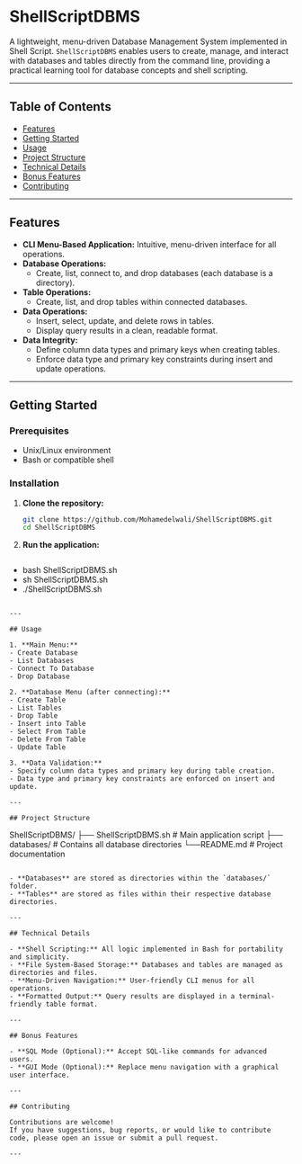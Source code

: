 # ShellScriptDBMS

A lightweight, menu-driven Database Management System implemented in Shell Script. `ShellScriptDBMS` enables users to create, manage, and interact with databases and tables directly from the command line, providing a practical learning tool for database concepts and shell scripting.

---

## Table of Contents

- [Features](#features)
- [Getting Started](#getting-started)
- [Usage](#usage)
- [Project Structure](#project-structure)
- [Technical Details](#technical-details)
- [Bonus Features](#bonus-features)
- [Contributing](#contributing)

---

## Features

- **CLI Menu-Based Application:** Intuitive, menu-driven interface for all operations.
- **Database Operations:**
  - Create, list, connect to, and drop databases (each database is a directory).
- **Table Operations:**
  - Create, list, and drop tables within connected databases.
- **Data Operations:**
  - Insert, select, update, and delete rows in tables.
  - Display query results in a clean, readable format.
- **Data Integrity:**
  - Define column data types and primary keys when creating tables.
  - Enforce data type and primary key constraints during insert and update operations.

---

## Getting Started

### Prerequisites

- Unix/Linux environment
- Bash or compatible shell

### Installation

1. **Clone the repository:**
   ```bash
   git clone https://github.com/Mohamedelwali/ShellScriptDBMS.git
   cd ShellScriptDBMS
   ```

2. **Run the application:**
   ```bash
  - bash ShellScriptDBMS.sh
  - sh ShellScriptDBMS.sh
  - ./ShellScriptDBMS.sh
   ```

---

## Usage

1. **Main Menu:**
   - Create Database
   - List Databases
   - Connect To Database
   - Drop Database

2. **Database Menu (after connecting):**
   - Create Table
   - List Tables
   - Drop Table
   - Insert into Table
   - Select From Table
   - Delete From Table
   - Update Table

3. **Data Validation:**
   - Specify column data types and primary key during table creation.
   - Data type and primary key constraints are enforced on insert and update.

---

## Project Structure

```
ShellScriptDBMS/
├── ShellScriptDBMS.sh    # Main application script
├── databases/            # Contains all database directories
└──README.md             # Project documentation
```

- **Databases** are stored as directories within the `databases/` folder.
- **Tables** are stored as files within their respective database directories.

---

## Technical Details

- **Shell Scripting:** All logic implemented in Bash for portability and simplicity.
- **File System-Based Storage:** Databases and tables are managed as directories and files.
- **Menu-Driven Navigation:** User-friendly CLI menus for all operations.
- **Formatted Output:** Query results are displayed in a terminal-friendly table format.

---

## Bonus Features

- **SQL Mode (Optional):** Accept SQL-like commands for advanced users.
- **GUI Mode (Optional):** Replace menu navigation with a graphical user interface.

---

## Contributing

Contributions are welcome!  
If you have suggestions, bug reports, or would like to contribute code, please open an issue or submit a pull request.

---
